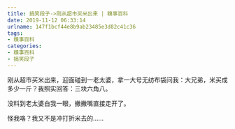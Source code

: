 ```yaml
---
title: 搞笑段子->刚从超市买米出来 | 糗事百科
date: 2019-11-12 06:33:14
urlname: 147f1bcf44e8b9ab23485e3d82c41c36
tags: 
- 糗事百科
categories:
- 糗事百科
- 搞笑段子
---
```

刚从超市买米出来，迎面碰到一老太婆，拿一大号无纺布袋问我：大兄弟，米买成多少一斤？我照实回答：三块六角八。

没料到老太婆白我一眼，撇撇嘴直接走开了。

怪我咯？我又不是冲打折米去的……


